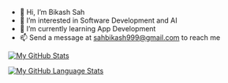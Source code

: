 - 👋 Hi, I’m Bikash Sah
- 👀 I’m interested in Software Development and AI
- 🌱 I’m currently learning App Development
- 📫 Send a message at sahbikash999@gmail.com to reach me

<!---
BikashSah999/BikashSah999 is a ✨ special ✨ repository because its `README.md` (this file) appears on your GitHub profile.
You can click the Preview link to take a look at your changes.
--->
[![My GitHub Stats](https://github-readme-stats.vercel.app/api/?username=BikashSah999&count_private=true&theme=tokyonight&showicons=true)]()

[![My GitHub Language Stats](https://github-readme-stats.vercel.app/api/top-langs/?username=BikashSah999&langs_count=5&theme=tokyonight)]()

